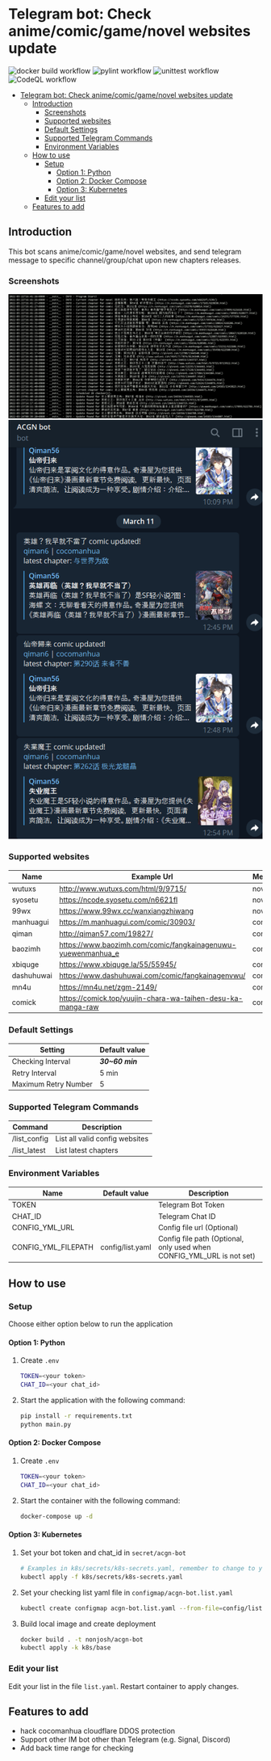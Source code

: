 # Telegram bot: Check anime/comic/game/novel websites update

![docker build workflow](https://github.com/nonjosh/acgn-bot/actions/workflows/docker-build.yml/badge.svg)
![pylint workflow](https://github.com/nonjosh/acgn-bot/actions/workflows/pylint.yml/badge.svg)
![unittest workflow](https://github.com/nonjosh/acgn-bot/actions/workflows/python-test.yml/badge.svg)
![CodeQL workflow](https://github.com/nonjosh/acgn-bot/actions/workflows/codeql-analysis.yml/badge.svg)

- [Telegram bot: Check anime/comic/game/novel websites update](#telegram-bot-check-animecomicgamenovel-websites-update)
  - [Introduction](#introduction)
    - [Screenshots](#screenshots)
    - [Supported websites](#supported-websites)
    - [Default Settings](#default-settings)
    - [Supported Telegram Commands](#supported-telegram-commands)
    - [Environment Variables](#environment-variables)
  - [How to use](#how-to-use)
    - [Setup](#setup)
      - [Option 1: Python](#option-1-python)
      - [Option 2: Docker Compose](#option-2-docker-compose)
      - [Option 3: Kubernetes](#option-3-kubernetes)
    - [Edit your list](#edit-your-list)
  - [Features to add](#features-to-add)

## Introduction

This bot scans anime/comic/game/novel websites, and send telegram message to specific channel/group/chat upon new chapters releases.

### Screenshots

![alt text](img/terminal-output.png)
![alt text](img/tg-output.png)

### Supported websites

| Name      | Example Url                                                    | Media Type |
|-----------|----------------------------------------------------------------|------------|
| wutuxs    | <http://www.wutuxs.com/html/9/9715/>                           | novel      |
| syosetu   | <https://ncode.syosetu.com/n6621fl>                            | novel      |
| 99wx      | <https://www.99wx.cc/wanxiangzhiwang>                          | novel/comic|
| manhuagui | <https://m.manhuagui.com/comic/30903/>                         | comic      |
| qiman     | <http://qiman57.com/19827/>                                    | comic      |
| baozimh   | <https://www.baozimh.com/comic/fangkainagenuwu-yuewenmanhua_e> | comic      |
| xbiquge   | <https://www.xbiquge.la/55/55945/>                             | comic      |
| dashuhuwai| <https://www.dashuhuwai.com/comic/fangkainagenvwu/>            | comic      |
| mn4u      | <https://mn4u.net/zgm-2149/>                                   | comic      |
| comick    | <https://comick.top/yuujin-chara-wa-taihen-desu-ka-manga-raw>  | comic      |

### Default Settings

| Setting              | Default value   |
|----------------------|-----------------|
| Checking Interval    | **_30~60 min_** |
| Retry Interval       | 5 min           |
| Maximum Retry Number | 5               |

### Supported Telegram Commands

| Command       | Description                    |
|---------------|--------------------------------|
| /list_config  | List all valid config websites |
| /list_latest  | List latest chapters           |

### Environment Variables

| Name               | Default value   | Description                                                         |
|--------------------|-----------------|---------------------------------------------------------------------|
| TOKEN              |                 |Telegram Bot Token                                                   |
| CHAT_ID            |                 |Telegram Chat ID                                                     |
| CONFIG_YML_URL     |                 |Config file url (Optional)                                           |
| CONFIG_YML_FILEPATH|config/list.yaml |Config file path (Optional, only used when CONFIG_YML_URL is not set)|

## How to use

### Setup

Choose either option below to run the application

#### Option 1: Python

1. Create `.env`

    ```sh
    TOKEN=<your token>
    CHAT_ID=<your chat_id>
    ```

2. Start the application with the following command:

    ```sh
    pip install -r requirements.txt
    python main.py
    ```

#### Option 2: Docker Compose

1. Create `.env`

    ```sh
    TOKEN=<your token>
    CHAT_ID=<your chat_id>
    ```

2. Start the container with the following command:

    ```sh
    docker-compose up -d
    ```

#### Option 3: Kubernetes

1. Set your bot token and chat_id in `secret/acgn-bot`

    ```sh
    # Examples in k8s/secrets/k8s-secrets.yaml, remember to change to your token/chat_id first
    kubectl apply -f k8s/secrets/k8s-secrets.yaml
    ```

2. Set your checking list yaml file in `configmap/acgn-bot.list.yaml`

    ```sh
    kubectl create configmap acgn-bot.list.yaml --from-file=config/list.yaml --dry-run=client -o yaml | kubectl apply -f -
    ```

3. Build local image and create deployment

    ```sh
    docker build . -t nonjosh/acgn-bot
    kubectl apply -k k8s/base
    ```

### Edit your list

Edit your list in the file `list.yaml`. Restart container to apply changes.

## Features to add

- hack cocomanhua cloudflare DDOS protection
- Support other IM bot other than Telegram (e.g. Signal, Discord)
- Add back time range for checking

